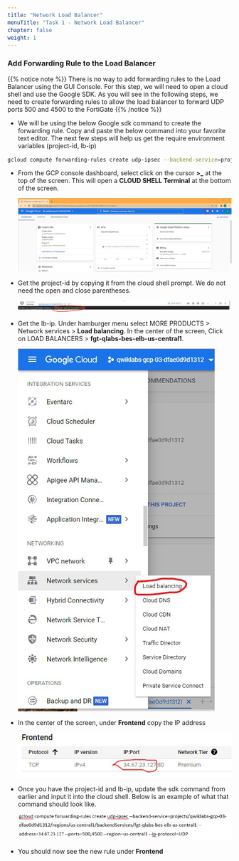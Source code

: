 ```yaml
---
title: "Network Load Balancer"
menuTitle: "Task 1 - Network Load Balancer"
chapter: false
weight: 1
---
```


### Add Forwarding Rule to the Load Balancer

{{% notice note %}} There is no way to add forwarding rules to the Load Balancer using the GUI Console.  For this step, we will need to open a cloud shell and use the Google SDK.  As you will see in the following steps, we need to create forwarding rules to allow the load balancer to forward UDP ports 500 and 4500 to the FortiGate {{% /notice %}}


* We will be using the below Google sdk command to create the forwarding rule.  Copy and paste the below command into your favorite text editor.  The next few steps will help us get the require environment variables (project-id, lb-ip)

```sh
gcloud compute forwarding-rules create udp-ipsec --backend-service=projects/<project-id>/regions/us-central1/backendServices/fgt-qlabs-bes-elb-us-central1 --address=<lb-ip> --ports=500,4500 --region=us-central1 --ip-protocol=UDP
```

* From the GCP console dashboard, select click on the cursor **>_** at the top of the screen.  This will open a **CLOUD SHELL Terminal** at the bottom of the screen.

    ![open-shell](open-shell.png)

* Get the project-id by copying it from the cloud shell prompt.  We do not need the open and close parentheses.

    ![oget-project](get-project.png)

* Get the lb-ip.  Under hamburger menu  select MORE PRODUCTS > Network services > **Load balancing**.  In the center of the screen, Click on LOAD BALANCERS > **fgt-qlabs-bes-elb-us-central1**.

    ![load-balancing](load-balancing.png)

* In the center of the screen, under **Frontend** copy the IP address

    ![frontend-ip](frontend-ip.png)

* Once you have the project-id and lb-ip, update the sdk command from earlier and input it into the cloud shell.  Below is an example of what that command should look like.

    ![sdk-sample](sdk-sample.png)

* You should now see the new rule under **Frontend**


